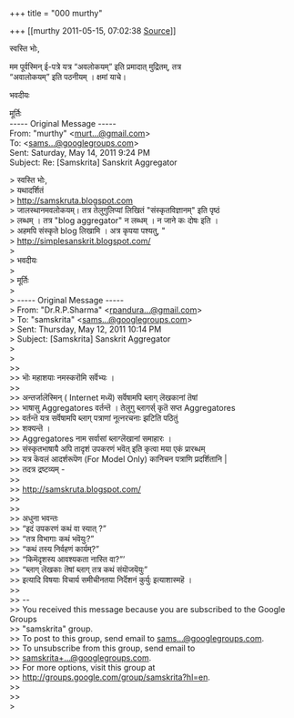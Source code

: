 +++
title = "000 murthy"

+++
[[murthy	2011-05-15, 07:02:38 [Source](https://groups.google.com/g/samskrita/c/FXMunzg_F_Q)]]



स्वस्ति भोः,

मम पूर्वस्मिन् ई-पत्रे यत्र “अवलोकयम्” इति प्रमादात् मुद्रितम्, तत्र  
“अवालोकयम्” इति पठनीयम् । क्षमां याचे।

भवदीयः

मूर्तिः  
----- Original Message -----  
From: "murthy" \<[murt...@gmail.com]()\>  
To: \<[sams...@googlegroups.com]()\>  
Sent: Saturday, May 14, 2011 9:24 PM  
Subject: Re: \[Samskrita\] Sanskrit Aggregator

  
\> स्वस्ति भोः,  
\> यथादर्शितं  
\> <http://samskruta.blogspot.com>  
\> जालस्थानमवलोकयम्। तत्र तेलुगुलिप्यां लिखितं "संस्कृतविज्ञानम्" इति पृष्ठं  
\> लब्धम् । तत्र "blog aggregator" न लब्धम् । न जाने कः दोषः इति ।  
\> अहमपि संस्कृते blog लिखामि । अत्र कृपया पश्यतु, "  
\> <http://simplesanskrit.blogspot.com/>  
\>  
\> भवदीयः  
\>  
\> मूर्तिः  
\>  
\> ----- Original Message -----  
\> From: "Dr.R.P.Sharma" \<[rpandura...@gmail.com]()\>  
\> To: "samskrita" \<[sams...@googlegroups.com]()\>  
\> Sent: Thursday, May 12, 2011 10:14 PM  
\> Subject: \[Samskrita\] Sanskrit Aggregator  
\>  
\>  
\>\>  
\>\> भॊः महाशयाः नमस्करॊमि सर्वॆभ्यः ।  
\>\>  
\>\> अन्तर्जालॆस्मिन् ( Internet मध्यॆ) सर्वॆषामपि ब्लाग् लॆखकानां तॆषां  
\>\> भाषासु Aggregatores वर्तन्तॆ । तेलुगु ब्लागर्स् कृतॆ सप्त Aggregatores  
\>\> वर्तन्तॆ यत्र सर्वॆषामपि ब्लाग् पत्राणां नूत्नरचनाः झटिति पठितुं  
\>\> शक्यन्तॆ ।  
\>\> Aggregatores नाम सर्वासां ब्लाग्लॆखानां समाहारः ।  
\>\> संस्कृतभाषायै अपि तादृशं उपकरणं भवॆत् इति कृत्वा मया एकं प्रारब्धम्  
\>\> यत्र कॆवलं आदर्शरूपॆण (For Model Only) कानिचन पत्राणि प्रदर्शितानि \|  
\>\> तदत्र द्रष्टव्यम् -  
\>\>  
\>\> <http://samskruta.blogspot.com/>  
\>\>  
\>\>  
\>\> अधुना भवन्तः  
\>\> “इदं उपकरणं कथं वा स्यात् ?”  
\>\> “तत्र विभागाः कथं भवॆयुः?”  
\>\> “कथं तस्य निर्वहणं कार्यम्?”  
\>\> “किमॆदृशस्य आवश्यकता नास्ति वा?”’  
\>\> “ब्लाग् लॆखकाः तॆषां ब्लाग् तत्र कथं संयॊजयॆयुः”  
\>\> इत्यादि विषयाः विचार्य समीचीनतया निर्दॆशनं कुर्युः इत्याशास्महॆ ।  
\>\>  
\>\> --  
\>\> You received this message because you are subscribed to the Google Groups  
\>\> "samskrita" group.  
\>\> To post to this group, send email to [sams...@googlegroups.com]().  
\>\> To unsubscribe from this group, send email to  
\>\> [samskrita+...@googlegroups.com]().  
\>\> For more options, visit this group at  
\>\> <http://groups.google.com/group/samskrita?hl=en>.  
\>\>  
\>\>  
\>

